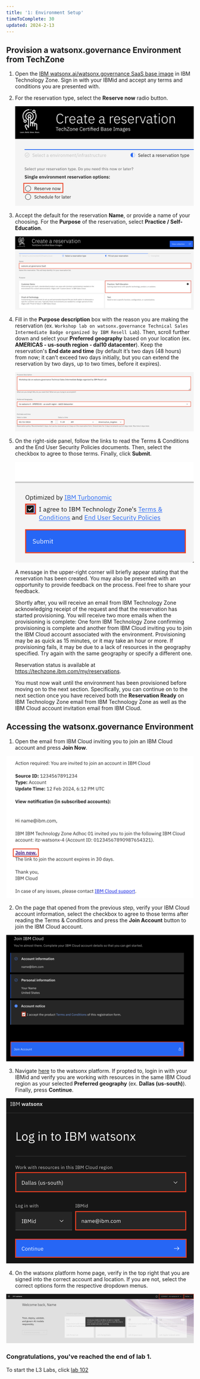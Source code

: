 ```yaml
---
title: '1: Environment Setup'
timeToComplete: 30
updated: 2024-2-13
---
```


<QuizAlert text='Heads Up! Quiz material will be flagged like this!' />

## Provision a watsonx.governance Environment from TechZone

1. Open the [IBM watsonx.ai/watsonx.governance SaaS base image](https://techzone.ibm.com/my/reservations/create/64b8490a564e190017b8f4eb) in IBM Technology Zone. Sign in with your IBMid and accept any terms and conditions you are presented with.

2. For the reservation type, select the **Reserve now** radio button.

    ![](./images/1/techzone-env-reservetype.png)

3. Accept the default for the reservation **Name**, or provide a name of your choosing. For the **Purpose** of the reservation, select **Practice / Self-Education**.

    ![](./images/1/techzone-env-reserve-fill.png)

4. Fill in the **Purpose description** box with the reason you are making the reservation (ex. `Workshop lab on watsonx.governance Technical Sales Intermediate Badge organized by IBM Resell Lab`). Then, scroll further down and select your **Preferred geography** based on your location (ex. **AMERICAS - us-south region - dal10 datacenter**). Keep the reservation's **End date and time** (by default it’s two days (48 hours) from now; it can’t exceed two days initially, but you can extend the reservation by two days, up to two times, before it expires).

    ![](./images/1/techzone-env-reserve-fill-last.png)

5. On the right-side panel, follow the links to read the Terms & Conditions and the End User Security Policies documents. Then, select the checkbox to agree to those terms. Finally, click **Submit**.

    ![](./images/1/techzone-env-reserve-fill-submit.png)

    A message in the upper-right corner will briefly appear stating that the reservation has been created. You may also be presented with an opportunity to provide feedback on the process. Feel free to share your feedback.

    Shortly after, you will receive an email from IBM Technology Zone acknowledging receipt of the request and that the reservation has started provisioning. You will receive two more emails when the provisioning is complete: One form IBM Technology Zone confirming provisioning is complete and another from IBM Cloud inviting you to join the IBM Cloud account associated with the environment. Provisioning may be as quick as 15 minutes, or it may take an hour or more. If provisioning fails, it may be due to a lack of resources in the geography specified. Try again with the same geography or specify a different one.

    Reservation status is available at https://techzone.ibm.com/my/reservations.

    You must now wait until the environment has been provisioned before moving on to the next section. Specifically, you can continue on to the next section once you have received both the **Reservation Ready** on IBM Technology Zone email from IBM Technology Zone as well as the IBM Cloud account invitation email from IBM Cloud.

## Accessing the watsonx.governance Environment

1. Open the email from IBM Cloud inviting you to join an IBM Cloud account and press **Join Now**.

  ![](./images/1/join-cloud-account.png)

2. On the page that opened from the previous step, verify your IBM Cloud account information, select the checkbox to agree to those terms after reading the Terms & Conditions and press the **Join Account** button to join the IBM Cloud account.

  ![](./images/1/join-ibm-cloud.png)

3. Navigate [here](https://dataplatform.cloud.ibm.com/wx/home?context=wx) to the watsonx platform. If propted to, login in with your IBMid and verify you are working with resources in the same IBM Cloud region as your selected **Preferred geography** (ex. **Dallas (us-south)**). Finally, press **Continue**.

  ![](./images/1/watsonx-platform-login.png)

4. On the watsonx platform home page, verify in the top right that you are signed into the correct account and location. If you are not, select the correct options form the respective dropdown menus.

  ![](./images/1/select-correct-account.png)

### Congratulations, you've reached the end of lab 1.

To start the L3 Labs, click [lab 102](/watsonx/watsonxgov/102)
